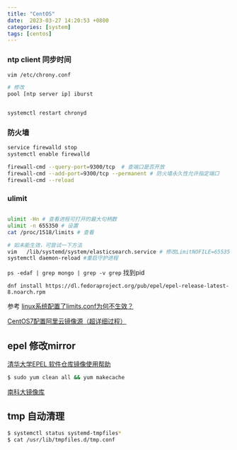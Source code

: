 ```yaml
---
title: "CentOS"
date:  2023-03-27 14:20:53 +0800
categories: [system]
tags: [centos]
---
```


###  ntp client 同步时间

```sh
vim /etc/chrony.conf

# 修改
pool [ntp server ip] iburst


systemctl restart chronyd
```

###  防火墙

```sh
service firewalld stop
systemctl enable firewalld

firewall-cmd --query-port=9300/tcp  # 查端口是否开放
firewall-cmd --add-port=9300/tcp --permanent # 防火墙永久性允许指定端口
firewall-cmd --reload
```


### ulimit


```sh

ulimit -Hn # 查看进程可打开的最大句柄数
ulimit -n 655350 # 设置
cat /proc/1518/limits # 查看

# 如未能生效，可尝试一下方法
vim   /lib/systemd/system/elasticsearch.service # 修改LimitNOFILE=655350
systemctl daemon-reload #重启守护进程

```


`ps -edaf | grep mongo | grep -v grep` 找到pid


`dnf install https://dl.fedoraproject.org/pub/epel/epel-release-latest-8.noarch.rpm`



参考 [linux系统配置了limits.conf为何不生效？](https://zhuanlan.zhihu.com/p/343556642)

[CentOS7配置阿里云镜像源（超详细过程）](https://blog.csdn.net/KingveyLee/article/details/114984534)



## epel 修改mirror

[清华大学EPEL 软件仓库镜像使用帮助](https://mirrors.tuna.tsinghua.edu.cn/help/epel/)

```sh
$ sudo yum clean all && yum makecache
```

[南科大镜像库](https://mirrors.sustech.edu.cn/help/epel.html#refresh-cache)


##  tmp 自动清理

```sh
$ systemctl status systemd-tmpfiles*
$ cat /usr/lib/tmpfiles.d/tmp.conf
```
